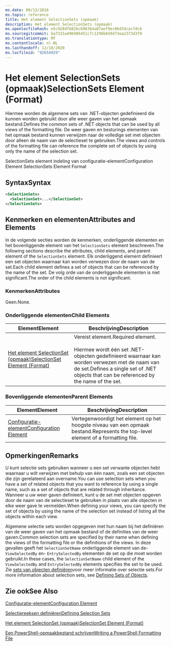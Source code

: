 ```yaml
---
ms.date: 09/13/2016
ms.topic: reference
title: Het element SelectionSets (opmaak)
description: Het element SelectionSets (opmaak)
ms.openlocfilehash: e5c928dfb82bc6963b4a87aef9ec06d34cacfdcb
ms.sourcegitcommit: ba7315a496986451cfc1296b659d73ea2373d3f0
ms.translationtype: MT
ms.contentlocale: nl-NL
ms.lasthandoff: 12/10/2020
ms.locfileid: "92654929"
---
```

# <a name="selectionsets-element-format"></a><span data-ttu-id="80499-103">Het element SelectionSets (opmaak)</span><span class="sxs-lookup"><span data-stu-id="80499-103">SelectionSets Element (Format)</span></span>

<span data-ttu-id="80499-104">Hiermee worden de algemene sets van .NET-objecten gedefinieerd die kunnen worden gebruikt door alle weer gaven van het opmaak bestand.</span><span class="sxs-lookup"><span data-stu-id="80499-104">Defines the common sets of .NET objects that can be used by all views of the formatting file.</span></span> <span data-ttu-id="80499-105">De weer gaven en besturings elementen van het opmaak bestand kunnen verwijzen naar de volledige set met objecten door alleen de naam van de selectieset te gebruiken.</span><span class="sxs-lookup"><span data-stu-id="80499-105">The views and controls of the formatting file can reference the complete set of objects by using only the name of the selection set.</span></span>

<span data-ttu-id="80499-106">SelectionSets element indeling van configuratie-element</span><span class="sxs-lookup"><span data-stu-id="80499-106">Configuration Element SelectionSets Element Format</span></span>

## <a name="syntax"></a><span data-ttu-id="80499-107">Syntax</span><span class="sxs-lookup"><span data-stu-id="80499-107">Syntax</span></span>

```xml
<SelectionSets>
  <SelectionSet>...</SelectionSet>
</SelectionSets>
```

## <a name="attributes-and-elements"></a><span data-ttu-id="80499-108">Kenmerken en elementen</span><span class="sxs-lookup"><span data-stu-id="80499-108">Attributes and Elements</span></span>

<span data-ttu-id="80499-109">In de volgende secties worden de kenmerken, onderliggende elementen en het bovenliggende element van het `SelectionSets` element beschreven.</span><span class="sxs-lookup"><span data-stu-id="80499-109">The following sections describe the attributes, child elements, and parent element of the `SelectionSets` element.</span></span> <span data-ttu-id="80499-110">Elk onderliggend element definieert een set objecten waarnaar kan worden verwezen door de naam van de set.</span><span class="sxs-lookup"><span data-stu-id="80499-110">Each child element defines a set of objects that can be referenced by the name of the set.</span></span> <span data-ttu-id="80499-111">De volg orde van de onderliggende elementen is niet significant.</span><span class="sxs-lookup"><span data-stu-id="80499-111">The order of the child elements is not significant.</span></span>

### <a name="attributes"></a><span data-ttu-id="80499-112">Kenmerken</span><span class="sxs-lookup"><span data-stu-id="80499-112">Attributes</span></span>

<span data-ttu-id="80499-113">Geen.</span><span class="sxs-lookup"><span data-stu-id="80499-113">None.</span></span>

### <a name="child-elements"></a><span data-ttu-id="80499-114">Onderliggende elementen</span><span class="sxs-lookup"><span data-stu-id="80499-114">Child Elements</span></span>

|<span data-ttu-id="80499-115">Element</span><span class="sxs-lookup"><span data-stu-id="80499-115">Element</span></span>|<span data-ttu-id="80499-116">Beschrijving</span><span class="sxs-lookup"><span data-stu-id="80499-116">Description</span></span>|
|-------------|-----------------|
|[<span data-ttu-id="80499-117">Het element SelectionSet (opmaak)</span><span class="sxs-lookup"><span data-stu-id="80499-117">SelectionSet Element (Format)</span></span>](./selectionset-element-format.md)|<span data-ttu-id="80499-118">Vereist element.</span><span class="sxs-lookup"><span data-stu-id="80499-118">Required element.</span></span><br /><br /> <span data-ttu-id="80499-119">Hiermee wordt één set .NET-objecten gedefinieerd waarnaar kan worden verwezen met de naam van de set.</span><span class="sxs-lookup"><span data-stu-id="80499-119">Defines a single set of .NET objects that can be referenced by the name of the set.</span></span>|

### <a name="parent-elements"></a><span data-ttu-id="80499-120">Bovenliggende elementen</span><span class="sxs-lookup"><span data-stu-id="80499-120">Parent Elements</span></span>

|<span data-ttu-id="80499-121">Element</span><span class="sxs-lookup"><span data-stu-id="80499-121">Element</span></span>|<span data-ttu-id="80499-122">Beschrijving</span><span class="sxs-lookup"><span data-stu-id="80499-122">Description</span></span>|
|-------------|-----------------|
|[<span data-ttu-id="80499-123">Configuratie-element</span><span class="sxs-lookup"><span data-stu-id="80499-123">Configuration Element</span></span>](./configuration-element-format.md)|<span data-ttu-id="80499-124">Vertegenwoordigt het element op het hoogste niveau van een opmaak bestand.</span><span class="sxs-lookup"><span data-stu-id="80499-124">Represents the top-level element of a formatting file.</span></span>|

## <a name="remarks"></a><span data-ttu-id="80499-125">Opmerkingen</span><span class="sxs-lookup"><span data-stu-id="80499-125">Remarks</span></span>

<span data-ttu-id="80499-126">U kunt selectie sets gebruiken wanneer u een set verwante objecten hebt waarnaar u wilt verwijzen met behulp van één naam, zoals een set objecten die zijn gerelateerd aan overname.</span><span class="sxs-lookup"><span data-stu-id="80499-126">You can use selection sets when you have a set of related objects that you want to reference by using a single name, such as a set of objects that are related through inheritance.</span></span> <span data-ttu-id="80499-127">Wanneer u uw weer gaven definieert, kunt u de set met objecten opgeven door de naam van de selectieset te gebruiken in plaats van alle objecten in elke weer gave te vermelden.</span><span class="sxs-lookup"><span data-stu-id="80499-127">When defining your views, you can specify the set of objects by using the name of the selection set instead of listing all the objects within each view.</span></span>

<span data-ttu-id="80499-128">Algemene selectie sets worden opgegeven met hun naam bij het definiëren van de weer gaven van het opmaak bestand of de definities van de weer gaven.</span><span class="sxs-lookup"><span data-stu-id="80499-128">Common selection sets are specified by their name when defining the views of the formatting file or the definitions of the views.</span></span> <span data-ttu-id="80499-129">In deze gevallen geeft het `SelectionSetName` onderliggende element van de- `ViewSelectedBy` en- `EntrySelectedBy` elementen de set op die moet worden gebruikt.</span><span class="sxs-lookup"><span data-stu-id="80499-129">In these cases, the `SelectionSetName` child element of the `ViewSelectedBy` and `EntrySelectedBy` elements specifies the set to be used.</span></span> <span data-ttu-id="80499-130">Zie [sets van objecten definiëren](./defining-selection-sets.md)voor meer informatie over selectie sets.</span><span class="sxs-lookup"><span data-stu-id="80499-130">For more information about selection sets, see [Defining Sets of Objects](./defining-selection-sets.md).</span></span>

## <a name="see-also"></a><span data-ttu-id="80499-131">Zie ook</span><span class="sxs-lookup"><span data-stu-id="80499-131">See Also</span></span>

[<span data-ttu-id="80499-132">Configuratie-element</span><span class="sxs-lookup"><span data-stu-id="80499-132">Configuration Element</span></span>](./configuration-element-format.md)

[<span data-ttu-id="80499-133">Selectiereeksen definiëren</span><span class="sxs-lookup"><span data-stu-id="80499-133">Defining Selection Sets</span></span>](./defining-selection-sets.md)

[<span data-ttu-id="80499-134">Het element SelectionSet (opmaak)</span><span class="sxs-lookup"><span data-stu-id="80499-134">SelectionSet Element (Format)</span></span>](./selectionset-element-format.md)

[<span data-ttu-id="80499-135">Een PowerShell-opmaakbestand schrijven</span><span class="sxs-lookup"><span data-stu-id="80499-135">Writing a PowerShell Formatting File</span></span>](./writing-a-powershell-formatting-file.md)
